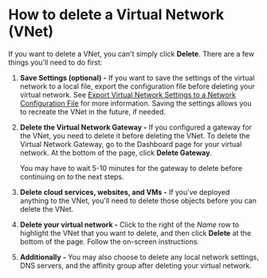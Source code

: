 <!-- deleted in Global -->

<properties 
   pageTitle="How to delete a Virtual Network (VNet)"
   description="Learn how to delete an existing VNet"
   services="virtual-network"
   documentationCenter="na"
   authors="telmosampaio"
   manager="carolz"
   editor="tysonn"/>
<tags 
   ms.service="virtual-network"
   ms.date="05/29/2015"
   wacn.date=""/>

# How to delete a Virtual Network (VNet)

If you want to delete a VNet, you can't simply click **Delete**. There are a few things you'll need to do first:

1. **Save Settings (optional) -** If you want to save the settings of the virtual network to a local file, export the configuration file before deleting your virtual network. See [Export Virtual Network Settings to a Network Configuration File](https://msdn.microsoft.com/zh-cn/library/azure/dn133804.aspx) for more information. Saving the settings allows you to recreate the VNet in the future, if needed.

2. **Delete the Virtual Network Gateway -** If you configured a gateway for the VNet, you need to delete it before deleting the VNet. To delete the Virtual Network Gateway, go to the Dashboard page for your virtual network. At the bottom of the page, click **Delete Gateway**.
						
	You may have to wait 5-10 minutes for the gateway to delete before continuing on to the next steps.

3. **Delete cloud services, websites, and VMs -** If you've deployed anything to the VNet, you'll need to delete those objects before you can delete the VNet.

4. **Delete your virtual network -** Click to the right of the *Name* row to highlight the VNet that you want to delete, and then click **Delete** at the bottom of the page. Follow the on-screen instructions.

5. **Additionally -** You may also choose to delete any local network settings, DNS servers, and the affinity group after deleting your virtual network.
 